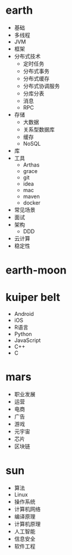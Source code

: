# earth
*  基础
* 多线程
* JVM
* 框架
* 分布式技术
  * 定时任务
  * 分布式事务
  * 分布式缓存
  * 分布式协调服务
  * 分库分表
  * 消息
  * RPC
* 存储
  * 大数据
  * 关系型数据库
  * 缓存
  * NoSQL
* 库
* 工具
  * Arthas
  * grace
  * git
  * idea
  * mac
  * maven
  * docker
* 常见场景
* 面试
* 架构
  * DDD
* 云计算
* 稳定性


# earth-moon


# kuiper belt
* Android
* iOS
* R语言
* Python
* JavaScript
* C++
* C


# mars
* 职业发展
* 运营
* 电商
* 广告
* 游戏
* 元宇宙
* 芯片
* 区块链

# sun
* 算法
* Linux
* 操作系统
* 计算机网络
* 编译原理
* 计算机原理
* 人工智能
* 信息安全
* 软件工程